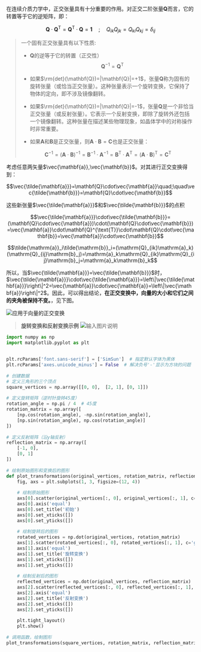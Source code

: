 在连续介质力学中，正交张量具有十分重要的作用。对正交二阶张量$\mathbf{Q}$而言，它的转置等于它的逆矩阵，即：

$$\mathbf{Q}\cdot\mathbf{Q}^{\text{T}}=\mathbf{Q}^{\text{T}}\cdot\mathbf{Q}=\mathbf{1}\quad;\quad {Q}_{ik}{Q}_{jk}={Q}_{ki}{Q}_{kj}=\delta _{ij}$$

> 一个固有正交张量具有以下性质:
> 
>  - $\mathbf{Q}$的逆等于它的转置（正交性） $$\mathbf{Q}^{-1}=\mathbf{Q}^{\text{T}}$$
> 
> - 如果$\rm{det}(\mathbf{Q})=|\mathbf{Q}|=+1$，张量$\mathbf{Q}$称为固有的旋转张量（或恰当正交张量）。这种张量表示一个旋转变换，它保持了物体的定向，即不涉及镜像翻转。
> 
> - 如果$\rm{det}(\mathbf{Q})=|\mathbf{Q}|=-1$，张量$\mathbf{Q}$是一个非恰当正交张量（或反射张量）。它表示一个反射变换，即除了旋转外还包括一个镜像翻转。这种张量在描述某些物理现象，如晶体学中的对称操作时非常重要。
> 
> - 如果$\mathbf{A}$和$\mathbf{B}$是正交张量，则$\mathbf{A}\cdot\mathbf{B}=\mathbf{C}$也是正交张量：
> 
> $$\mathbf{C}^{-1}=(\mathbf{A}\cdot\mathbf{B})^{-1}=\mathbf{B}^{-1}\cdot\mathbf{A}^{-1}=\mathbf{B}^{\text{T}}\cdot\mathbf{A}^{\text{T}}=(\mathbf{A}\cdot\mathbf{B})^{\text{T}}=\mathbf{C}^{\text{T}}$$

考虑任意两矢量$\vec{\mathbf{a}},\vec{\mathbf{b}}$。对其进行正交变换得到：

$$\vec{\tilde{\mathbf{a}}}=\mathbf{Q}\cdot\vec{\mathbf{a}}\quad;\quad\vec{\tilde{\mathbf{b}}}=\mathbf{Q}\cdot\vec{\mathbf{b}}$$  

这些新张量$\vec{\tilde{\mathbf{a}}}$和$\vec{\tilde{\mathbf{b}}}$的点积

$$\vec{\tilde{\mathbf{a}}}\cdot\vec{\tilde{\mathbf{b}}}=(\mathbf{Q}\cdot\vec{\mathbf{a}})\cdot(\mathbf{Q}\cdot\vec{\mathbf{b}})=\vec{\mathbf{a}}\cdot\mathbf{Q}^{\text{T}}\cdot\mathbf{Q}\cdot\vec{\mathbf{b}}=\vec{\mathbf{a}}\cdot\vec{\mathbf{b}}$$

$$\tilde{\mathrm{a}}_i\tilde{\mathrm{b}}_i=(\mathrm{Q}_{ik}\mathrm{a}_k)(\mathrm{Q}_{ij}\mathrm{b}_j)=\mathrm{a}_k\mathrm{Q}_{ik}\mathrm{Q}_{ij}\mathrm{b}_j=\mathrm{a}_k\mathrm{b}_k$$

所以，当$\vec{\tilde{\mathbf{a}}}=\vec{\tilde{\mathbf{b}}}$时，$\vec{\tilde{\mathbf{a}}}\cdot\vec{\tilde{\mathbf{a}}}=\left\|\vec{\tilde{\mathbf{a}}}\right\|^2=\vec{\mathbf{a}}\cdot\vec{\mathbf{a}}=\left\|\vec{\mathbf{a}}\right\|^2$。因此，可以得出结论，**在正交变换中，向量的大小和它们之间的夹角被保持不变。**，见下图。

![应用于向量的正交变换](/imgs/2024-12-23/6CWlwsxGMDtdPpde.png "应用于向量的正交变换")

>**旋转变换和反射变换示例**
![输入图片说明](/imgs/2024-12-23/9ml4KJlrCU5772NY.png)
``` Python
import numpy as np  
import matplotlib.pyplot as plt  
  
  
plt.rcParams['font.sans-serif'] = ['SimSun']  # 指定默认字体为黑体  
plt.rcParams['axes.unicode_minus'] = False  # 解决负号'-'显示为方块的问题  
  
# 创建数据  
# 定义三角形的三个顶点  
square_vertices = np.array([[0, 0],  [2, 1], [0, 1]])  
  
# 定义旋转矩阵（逆时针旋转45度）  
rotation_angle = np.pi / 4  # 45度  
rotation_matrix = np.array([  
    [np.cos(rotation_angle), -np.sin(rotation_angle)],  
    [np.sin(rotation_angle), np.cos(rotation_angle)]  
])  
  
# 定义反射矩阵（沿y轴反射）  
reflection_matrix = np.array([  
    [-1, 0],  
    [0, 1]  
])  
  
# 绘制原始图形和变换后的图形  
def plot_transformations(original_vertices, rotation_matrix, reflection_matrix):  
    fig, axs = plt.subplots(1, 3, figsize=(12, 4))  
  
    # 绘制原始图形  
    axs[0].scatter(original_vertices[:, 0], original_vertices[:, 1], c='blue')  
    axs[0].axis('equal')  
    axs[0].set_title('初始')  
    axs[0].set_xticks([])  
    axs[0].set_yticks([])  
  
    # 绘制旋转后的图形  
    rotated_vertices = np.dot(original_vertices, rotation_matrix)  
    axs[1].scatter(rotated_vertices[:, 0], rotated_vertices[:, 1], c='green')  
    axs[1].axis('equal')  
    axs[1].set_title('旋转变换')  
    axs[1].set_xticks([])  
    axs[1].set_yticks([])  
  
    # 绘制反射后的图形  
    reflected_vertices = np.dot(original_vertices, reflection_matrix)  
    axs[2].scatter(reflected_vertices[:, 0], reflected_vertices[:, 1], c='red')  
    axs[2].axis('equal')  
    axs[2].set_title('反射变换')  
    axs[2].set_xticks([])  
    axs[2].set_yticks([])  
  
    plt.tight_layout()  
    plt.show()  
  
# 调用函数，绘制图形  
plot_transformations(square_vertices, rotation_matrix, reflection_matrix)
```
<!--stackedit_data:
eyJoaXN0b3J5IjpbOTE1NzYwMjc1LC0xOTIyMTA2MjQsMjA4Mj
A1NDkwOSwtMjU0ODIxNjg5LC0xNDc5OTI2NTIwLC0zODYyMTE3
MSwtMTQ4MzQ3MjgzNCwxMjAxMzE0MDA1LC0xNjIxNDAyNDUzLD
Q0MDkwNTYxOV19
-->